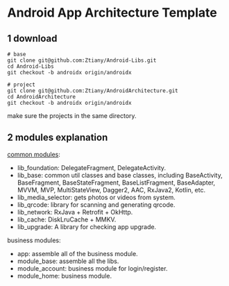 # Android App Architecture Template

## 1 download

```shell
# base
git clone git@github.com:Ztiany/Android-Libs.git
cd Android-Libs
git checkout -b androidx origin/androidx

# project
git clone git@github.com:Ztiany/AndroidArchitecture.git
cd AndroidArchitecture
git checkout -b androidx origin/androidx
```

make sure the projects in the same directory.

## 2 modules explanation

[common modules](https://github.com/Ztiany/Android-Libs): 

- lib_foundation: DelegateFragment, DelegateActivity.
- lib_base: common util classes and base classes, including BaseActivity, BaseFragment, BaseStateFragment, BaseListFragment, BaseAdapter, MVVM, MVP, MultiStateView, Dagger2, AAC, RxJava2, Kotlin, etc.
- lib_media_selector: gets photos or videos from system.
- lib_qrcode: library for scanning and generating qrcode.
- lib_network: RxJava + Retrofit + OkHttp.
- lib_cache:  DiskLruCache + MMKV.
- lib_upgrade: A library for checking app upgrade.

business modules: 

- app: assemble all of the business module.
- module_base: assemble all the libs.
- module_account: business module for login/register.
- module_home: business module.
